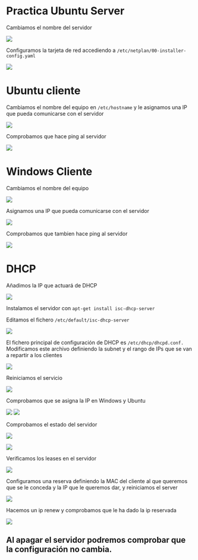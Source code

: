 # Practica Ubuntu Server

Cambiamos el nombre del servidor

![](./imagenes/Captura.PNG)

Configuramos la tarjeta de red accediendo a ```/etc/netplan/00-installer-config.yaml```

![](./imagenes/Captura2.PNG)

# Ubuntu cliente

Cambiamos el nombre del equipo en ```/etc/hostname``` y le asignamos una IP que pueda comunicarse con el servidor

![](./imagenes/Captura3.PNG)

Comprobamos que hace ping al servidor

![](./imagenes/Captura4.PNG)

# Windows Cliente

 Cambiamos el nombre del equipo

![](./imagenes/Captura5.PNG)

 Asignamos una IP que pueda comunicarse con el servidor

![](./imagenes/Captura6.PNG)

Comprobamos que tambien hace ping al servidor

![](./imagenes/Captura7.PNG)

# DHCP

Añadimos la IP que actuará de DHCP

![](./imagenes/Captura8.PNG)

Instalamos el servidor con ```apt-get install isc-dhcp-server```

Editamos el fichero ```/etc/default/isc-dhcp-server```

![](./imagenes/Captura10.PNG)

El fichero principal de configuración de DHCP es ```/etc/dhcp/dhcpd.conf.```
 Modificamos este archivo definiendo la subnet y el rango de IPs que se van a repartir a los clientes

![](./imagenes/Captura11.PNG)

Reiniciamos el servicio

![](./imagenes/Captura12.PNG)

Comprobamos que se asigna la IP en Windows y Ubuntu

![](./imagenes/Captura13.PNG)
![](./imagenes/Captura14.PNG)

Comprobamos el estado del servidor

![](./imagenes/Captura15.PNG)

![](./imagenes/Captura16.PNG)

Verificamos los leases en el servidor

![](./imagenes/Captura17.PNG)

Configuramos una reserva definiendo la MAC del cliente al que queremos que se le conceda y la IP que le queremos dar, y reiniciamos el server

![](./imagenes/Captura18.PNG)

Hacemos un ip renew y comprobamos que le ha dado la ip reservada

![](./imagenes/Captura19.PNG)

## Al apagar el servidor podremos comprobar que la configuración no cambia.












